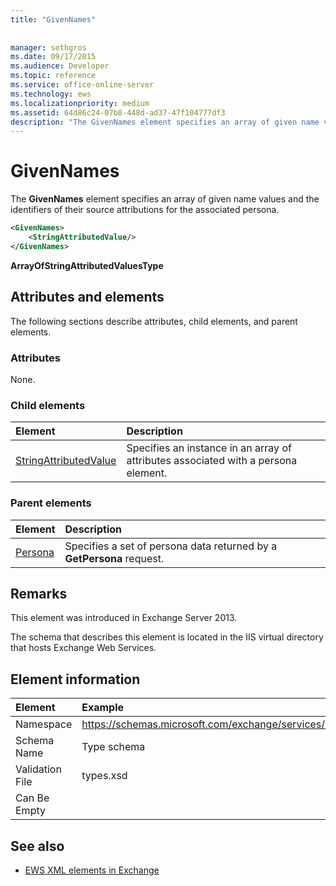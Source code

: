 ```yaml
---
title: "GivenNames"
 
 
manager: sethgros
ms.date: 09/17/2015
ms.audience: Developer
ms.topic: reference
ms.service: office-online-server
ms.technology: ews
ms.localizationpriority: medium
ms.assetid: 64d86c24-07b8-448d-ad37-47f104777df3
description: "The GivenNames element specifies an array of given name values and the identifiers of their source attributions for the associated persona."
---
```


# GivenNames

The **GivenNames** element specifies an array of given name values and the identifiers of their source attributions for the associated persona. 
  
```xml
<GivenNames>
    <StringAttributedValue/>
</GivenNames>
```

 **ArrayOfStringAttributedValuesType**
## Attributes and elements

The following sections describe attributes, child elements, and parent elements.
  
### Attributes

None.
  
### Child elements

|**Element**|**Description**|
|:-----|:-----|
|[StringAttributedValue](stringattributedvalue.md) <br/> |Specifies an instance in an array of attributes associated with a persona element.  <br/> |
   
### Parent elements

|**Element**|**Description**|
|:-----|:-----|
|[Persona](persona.md) <br/> |Specifies a set of persona data returned by a **GetPersona** request.  <br/> |
   
## Remarks

This element was introduced in Exchange Server 2013.
  
The schema that describes this element is located in the IIS virtual directory that hosts Exchange Web Services.
  
## Element information

| Element | Example |
|:-----|:-----|
|Namespace  <br/> |https://schemas.microsoft.com/exchange/services/2006/types  <br/> |
|Schema Name  <br/> |Type schema  <br/> |
|Validation File  <br/> |types.xsd  <br/> |
|Can Be Empty  <br/> ||
   
## See also



- [EWS XML elements in Exchange](ews-xml-elements-in-exchange.md)

